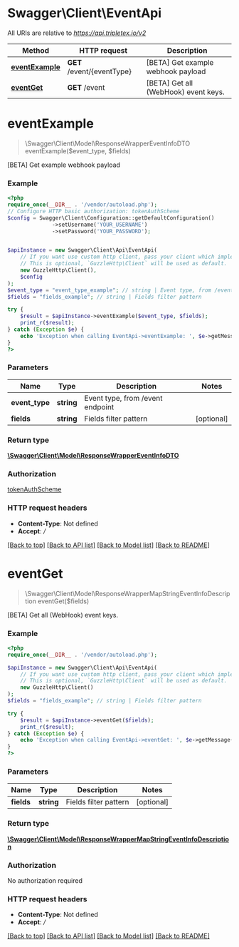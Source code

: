 # Swagger\Client\EventApi

All URIs are relative to *https://api.tripletex.io/v2*

Method | HTTP request | Description
------------- | ------------- | -------------
[**eventExample**](EventApi.md#eventexample) | **GET** /event/{eventType} | [BETA] Get example webhook payload
[**eventGet**](EventApi.md#eventget) | **GET** /event | [BETA] Get all (WebHook) event keys.

# **eventExample**
> \Swagger\Client\Model\ResponseWrapperEventInfoDTO eventExample($event_type, $fields)

[BETA] Get example webhook payload

### Example
```php
<?php
require_once(__DIR__ . '/vendor/autoload.php');
// Configure HTTP basic authorization: tokenAuthScheme
$config = Swagger\Client\Configuration::getDefaultConfiguration()
              ->setUsername('YOUR_USERNAME')
              ->setPassword('YOUR_PASSWORD');


$apiInstance = new Swagger\Client\Api\EventApi(
    // If you want use custom http client, pass your client which implements `GuzzleHttp\ClientInterface`.
    // This is optional, `GuzzleHttp\Client` will be used as default.
    new GuzzleHttp\Client(),
    $config
);
$event_type = "event_type_example"; // string | Event type, from /event endpoint
$fields = "fields_example"; // string | Fields filter pattern

try {
    $result = $apiInstance->eventExample($event_type, $fields);
    print_r($result);
} catch (Exception $e) {
    echo 'Exception when calling EventApi->eventExample: ', $e->getMessage(), PHP_EOL;
}
?>
```

### Parameters

Name | Type | Description  | Notes
------------- | ------------- | ------------- | -------------
 **event_type** | **string**| Event type, from /event endpoint |
 **fields** | **string**| Fields filter pattern | [optional]

### Return type

[**\Swagger\Client\Model\ResponseWrapperEventInfoDTO**](../Model/ResponseWrapperEventInfoDTO.md)

### Authorization

[tokenAuthScheme](../../README.md#tokenAuthScheme)

### HTTP request headers

 - **Content-Type**: Not defined
 - **Accept**: */*

[[Back to top]](#) [[Back to API list]](../../README.md#documentation-for-api-endpoints) [[Back to Model list]](../../README.md#documentation-for-models) [[Back to README]](../../README.md)

# **eventGet**
> \Swagger\Client\Model\ResponseWrapperMapStringEventInfoDescription eventGet($fields)

[BETA] Get all (WebHook) event keys.

### Example
```php
<?php
require_once(__DIR__ . '/vendor/autoload.php');

$apiInstance = new Swagger\Client\Api\EventApi(
    // If you want use custom http client, pass your client which implements `GuzzleHttp\ClientInterface`.
    // This is optional, `GuzzleHttp\Client` will be used as default.
    new GuzzleHttp\Client()
);
$fields = "fields_example"; // string | Fields filter pattern

try {
    $result = $apiInstance->eventGet($fields);
    print_r($result);
} catch (Exception $e) {
    echo 'Exception when calling EventApi->eventGet: ', $e->getMessage(), PHP_EOL;
}
?>
```

### Parameters

Name | Type | Description  | Notes
------------- | ------------- | ------------- | -------------
 **fields** | **string**| Fields filter pattern | [optional]

### Return type

[**\Swagger\Client\Model\ResponseWrapperMapStringEventInfoDescription**](../Model/ResponseWrapperMapStringEventInfoDescription.md)

### Authorization

No authorization required

### HTTP request headers

 - **Content-Type**: Not defined
 - **Accept**: */*

[[Back to top]](#) [[Back to API list]](../../README.md#documentation-for-api-endpoints) [[Back to Model list]](../../README.md#documentation-for-models) [[Back to README]](../../README.md)

